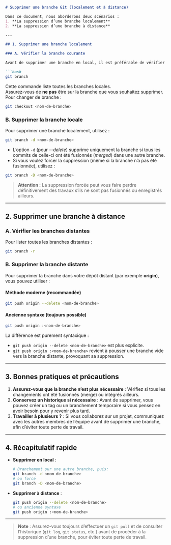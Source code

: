 ```markdown
# Supprimer une branche Git (localement et à distance)

Dans ce document, nous aborderons deux scénarios :  
1. **La suppression d’une branche localement**  
2. **La suppression d’une branche à distance**  

---

## 1. Supprimer une branche localement

### A. Vérifier la branche courante

Avant de supprimer une branche en local, il est préférable de vérifier la branche sur laquelle vous vous trouvez. Vous ne pouvez pas supprimer la branche sur laquelle vous êtes actuellement.

```bash
git branch
```

Cette commande liste toutes les branches locales.  
Assurez-vous de **ne pas** être sur la branche que vous souhaitez supprimer.  
Pour changer de branche :

```bash
git checkout <nom-de-branche>
```

### B. Supprimer la branche locale

Pour supprimer une branche localement, utilisez :

```bash
git branch -d <nom-de-branche>
```

- L’option `-d` (pour *--delete*) supprime uniquement la branche si tous les commits de celle-ci ont été fusionnés (*merged*) dans une autre branche.  
- Si vous voulez forcer la suppression (même si la branche n’a pas été fusionnée), utilisez :

```bash
git branch -D <nom-de-branche>
```

> **Attention :** La suppression forcée peut vous faire perdre définitivement des travaux s’ils ne sont pas fusionnés ou enregistrés ailleurs.

---

## 2. Supprimer une branche à distance

### A. Vérifier les branches distantes

Pour lister toutes les branches distantes :

```bash
git branch -r
```

### B. Supprimer la branche distante

Pour supprimer la branche dans votre dépôt distant (par exemple **origin**), vous pouvez utiliser :

#### Méthode moderne (recommandée)

```bash
git push origin --delete <nom-de-branche>
```

#### Ancienne syntaxe (toujours possible)

```bash
git push origin :<nom-de-branche>
```

La différence est purement syntaxique :  
- `git push origin --delete <nom-de-branche>` est plus explicite.  
- `git push origin :<nom-de-branche>` revient à pousser une branche vide vers la branche distante, provoquant sa suppression.

---

## 3. Bonnes pratiques et précautions

1. **Assurez-vous que la branche n’est plus nécessaire** : Vérifiez si tous les changements ont été fusionnés (merge) ou intégrés ailleurs.
2. **Conservez un historique si nécessaire** : Avant de supprimer, vous pouvez créer un tag ou un branchement temporaire si vous pensez en avoir besoin pour y revenir plus tard.
3. **Travailler à plusieurs ?** : Si vous collaborez sur un projet, communiquez avec les autres membres de l’équipe avant de supprimer une branche, afin d’éviter toute perte de travail.

---

## 4. Récapitulatif rapide

- **Supprimer en local** :  
  ```bash
  # Branchement sur une autre branche, puis:
  git branch -d <nom-de-branche>
  # ou forcé
  git branch -D <nom-de-branche>
  ```

- **Supprimer à distance** :  
  ```bash
  git push origin --delete <nom-de-branche>
  # ou ancienne syntaxe
  git push origin :<nom-de-branche>
  ```

---

> **Note** : Assurez-vous toujours d’effectuer un `git pull` et de consulter l’historique (`git log`, `git status`, etc.) avant de procéder à la suppression d’une branche, pour éviter toute perte de travail.
```